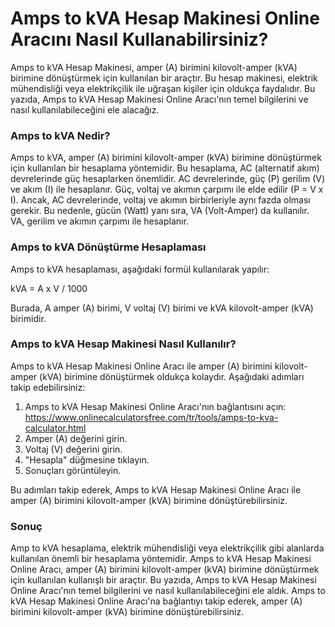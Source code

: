 Amps to kVA Hesap Makinesi Online Aracını Nasıl Kullanabilirsiniz?
==================================================================

Amps to kVA Hesap Makinesi, amper (A) birimini kilovolt-amper (kVA) birimine dönüştürmek için kullanılan bir araçtır. Bu hesap makinesi, elektrik mühendisliği veya elektrikçilik ile uğraşan kişiler için oldukça faydalıdır. Bu yazıda, Amps to kVA Hesap Makinesi Online Aracı'nın temel bilgilerini ve nasıl kullanılabileceğini ele alacağız.

### Amps to kVA Nedir?

Amps to kVA, amper (A) birimini kilovolt-amper (kVA) birimine dönüştürmek için kullanılan bir hesaplama yöntemidir. Bu hesaplama, AC (alternatif akım) devrelerinde güç hesaplarken önemlidir. AC devrelerinde, güç (P) gerilim (V) ve akım (I) ile hesaplanır. Güç, voltaj ve akımın çarpımı ile elde edilir (P = V x I). Ancak, AC devrelerinde, voltaj ve akımın birbirleriyle aynı fazda olması gerekir. Bu nedenle, gücün (Watt) yanı sıra, VA (Volt-Amper) da kullanılır. VA, gerilim ve akımın çarpımı ile hesaplanır.

### Amps to kVA Dönüştürme Hesaplaması

Amps to kVA hesaplaması, aşağıdaki formül kullanılarak yapılır:

kVA = A x V / 1000

Burada, A amper (A) birimi, V voltaj (V) birimi ve kVA kilovolt-amper (kVA) birimidir.

### Amps to kVA Hesap Makinesi Nasıl Kullanılır?

Amps to kVA Hesap Makinesi Online Aracı ile amper (A) birimini kilovolt-amper (kVA) birimine dönüştürmek oldukça kolaydır. Aşağıdaki adımları takip edebilirsiniz:

1. Amps to kVA Hesap Makinesi Online Aracı'nın bağlantısını açın: <https://www.onlinecalculatorsfree.com/tr/tools/amps-to-kva-calculator.html>
2. Amper (A) değerini girin.
3. Voltaj (V) değerini girin.
4. "Hesapla" düğmesine tıklayın.
5. Sonuçları görüntüleyin.

Bu adımları takip ederek, Amps to kVA Hesap Makinesi Online Aracı ile amper (A) birimini kilovolt-amper (kVA) birimine dönüştürebilirsiniz.

### Sonuç

Amp to kVA hesaplama, elektrik mühendisliği veya elektrikçilik gibi alanlarda kullanılan önemli bir hesaplama yöntemidir. Amps to kVA Hesap Makinesi Online Aracı, amper (A) birimini kilovolt-amper (kVA) birimine dönüştürmek için kullanılan kullanışlı bir araçtır. Bu yazıda, Amps to kVA Hesap Makinesi Online Aracı'nın temel bilgilerini ve nasıl kullanılabileceğini ele aldık. Amps to kVA Hesap Makinesi Online Aracı'na bağlantıyı takip ederek, amper (A) birimini kilovolt-amper (kVA) birimine dönüştürebilirsiniz.